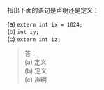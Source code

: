 指出下面的语句是声明还是定义：

(a) `extern int ix = 1024;`  
(b) `int iy;`  
(c) `extern int iz;`

> 答：  
> (a) 定义  
> (b) 定义  
> (c) 声明
